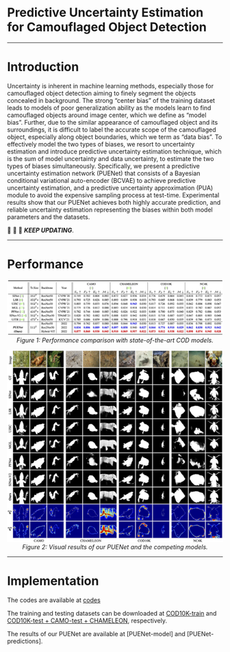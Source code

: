 # Predictive Uncertainty Estimation for Camouflaged Object Detection

------

# Introduction

Uncertainty is inherent in machine learning methods, especially those for camouflaged object detection aiming to finely segment the objects concealed in background. The strong “center bias” of the training dataset leads to models of poor generalization ability as the models learn to find camouflaged objects around image center, which we define as “model bias”. Further, due to the similar appearance of camouflaged object and its surroundings, it is difficult to label the accurate scope of the camouflaged object, especially along object boundaries, which we term as “data bias”. To effectively model the two types of biases, we resort to uncertainty estimation and introduce predictive uncertainty estimation technique, which is the sum of model uncertainty and data uncertainty, to estimate the two types of biases simultaneously. Specifically, we present a predictive uncertainty estimation network (PUENet) that consists of a Bayesian conditional variational auto-encoder (BCVAE) to achieve predictive uncertainty estimation, and a predictive uncertainty approximation (PUA) module to avoid the expensive sampling process at test-time. Experimental results show that our PUENet achieves both highly accurate prediction, and reliable uncertainty estimation representing the biases within both model parameters and the datasets.

:running: :running: :running: ***KEEP UPDATING***.

------

# Performance

<p align="center">
    <img src="./figures/fig_performance_quan.jpg"/> <br />
    <em> 
    Figure 1: Performance comparison with state-of-the-art COD models.
    </em>
</p>

<p align="center">
    <img src="./figures/fig_performance_qual.jpg"/> <br />
    <em> 
    Figure 2: Visual results of our PUENet and the competing models.
    </em>
</p>

------

# Implementation

The codes are available at [codes]()

The training and testing datasets can be downloaded at [COD10K-train](https://drive.google.com/file/d/1D9bf1KeeCJsxxri6d2qAC7z6O1X_fxpt/view) and [COD10K-test + CAMO-test + CHAMELEON](https://drive.google.com/file/d/1QEGnP9O7HbN_2tH999O3HRIsErIVYalx/view), respectively.

The results of our PUENet are available at [PUENet-model] and [PUENet-predictions].


